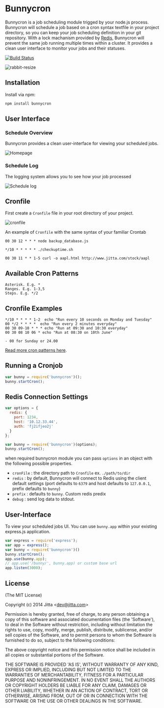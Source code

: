 # Bunnycron
Bunnycron is a job scheduling module trigged by your node.js process. Bunnycron will schedule a job based on a cron syntax textfile in your project directory, so you can keep your job scheduling definition in your git repository. With a lock machanism provided by [Redis](http://redis.io), Bunnycron will prevent the same job running multiple times within a cluster. It provides a clean user interface to monitor your jobs and their statuses.

[![Build Status](https://travis-ci.org/jitta/bunnycron.svg)](https://travis-ci.org/jitta/bunnycron)




![rabbit-resize](https://cloud.githubusercontent.com/assets/837612/8177518/c49d1a5e-142f-11e5-9d30-f7da1ee9e4f8.png)

## Installation

Install via npm:

```sh
npm install bunnycron
```

## User Interface
### Schedule Overview
Bunnycron provides a clean user-interface for viewing your scheduled jobs.

![Homepage](https://cloud.githubusercontent.com/assets/837612/3614327/7ff3db9e-0dbf-11e4-8c7e-b045899b7c29.jpg)

### Schedule Log
The logging system allows you to see how your job processed

![Schedule log](https://cloud.githubusercontent.com/assets/837612/3609667/9ec2fe9c-0d7e-11e4-870c-69d45de7a8fd.png)



## Cronfile
First create a `Cronfile` file in your root directory of your project.

![cronfile](https://cloud.githubusercontent.com/assets/837612/3597594/48a60a5e-0cd4-11e4-9cef-e353240433ef.png)


An example of `Cronfile` with the same syntax of your familiar Crontab

    00 30 12 * * * node backup_database.js

	*/10 * * * * * ./checkuptime.sh

	00 30 11 * * 1-5 curl -o aapl.html http://www.jitta.com/stock/aapl


## Available Cron Patterns

    Asterisk. E.g. *
    Ranges. E.g. 1-3,5
    Steps. E.g. */2

## Cronfile Examples
    */10 * * * * 1-2  echo "Run every 10 seconds on Monday and Tuesday"
    00 */2 * * * *  echo "Run every 2 minutes everyday"
    00 30 09-10 * * * echo "Run at 09:30 and 10:30 everyday"
    00 30 08 10 06 * echo "Run at 08:30 on 10th June"

    - 00 for Sunday or 24.00


[Read more cron patterns here](http://www.thegeekstuff.com/2009/06/15-practical-crontab-examples/).


## Running a Cronjob

```js
var bunny = require('bunnycron')();
bunny.startCron();
```

## Redis Connection Settings

```js
var options = {
  redis: {
    port: 1234,
    host: '10.12.33.44',
    auth: 'fj2ifjeo2j'
  }
};

var bunny = require('bunnycron')(options);
bunny.startCron();
```

when required bunnycron module you can pass `options` in an object with the following possible properties.

* `cronFile` : the directory path to `Cronfile` ex. `./path/to/dir`
* `redis` : by default, Bunnycron will connect to Redis using the client default settings (port defaults to `6379` and host defaults to `127.0.0.1`, prefix defaults to `bunny`)
* `prefix` : defaults to `bunny`. Custom redis predix
* `debug` : send log data to stdout.



## User-Interface
To view your scheduled jobs UI. You can use `bunny.app` within your existing express.js application.

```js
var express = require('express');
var app = express();
var bunny = require('bunnycron')()
bunny.startCron();
app.use(bunny.app);
// app.use('/bunny/', bunny.app) or custom base url
app.listen(3000);

```








## License

(The MIT License)

Copyright (c) 2014 Jitta &lt;dev@jitta.com&gt;

Permission is hereby granted, free of charge, to any person obtaining
a copy of this software and associated documentation files (the
'Software'), to deal in the Software without restriction, including
without limitation the rights to use, copy, modify, merge, publish,
distribute, sublicense, and/or sell copies of the Software, and to
permit persons to whom the Software is furnished to do so, subject to
the following conditions:

The above copyright notice and this permission notice shall be
included in all copies or substantial portions of the Software.

THE SOFTWARE IS PROVIDED 'AS IS', WITHOUT WARRANTY OF ANY KIND,
EXPRESS OR IMPLIED, INCLUDING BUT NOT LIMITED TO THE WARRANTIES OF
MERCHANTABILITY, FITNESS FOR A PARTICULAR PURPOSE AND NONINFRINGEMENT.
IN NO EVENT SHALL THE AUTHORS OR COPYRIGHT HOLDERS BE LIABLE FOR ANY
CLAIM, DAMAGES OR OTHER LIABILITY, WHETHER IN AN ACTION OF CONTRACT,
TORT OR OTHERWISE, ARISING FROM, OUT OF OR IN CONNECTION WITH THE
SOFTWARE OR THE USE OR OTHER DEALINGS IN THE SOFTWARE.
